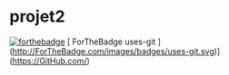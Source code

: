 # projet2


[![forthebadge](http://forthebadge.com/images/badges/built-with-love.svg)](http://forthebadge.com) [ ForTheBadge uses-git ] (http://ForTheBadge.com/images/badges/uses-git.svg)] (https://GitHub.com/)

